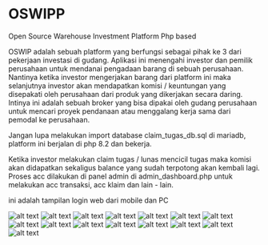 # OSWIPP
Open Source Warehouse Investment Platform Php based

OSWIP adalah sebuah platform yang berfungsi sebagai pihak ke 3 dari pekerjaan investasi di gudang. Aplikasi ini menengahi investor dan pemilik perusahaan untuk mendanai pengadaan barang di sebuah perusahaan. Nantinya ketika investor mengerjakan barang dari platform ini maka selanjutnya investor akan mendapatkan komisi / keuntungan yang disepakati oleh perusahaan dari produk yang dikerjakan secara daring. Intinya ini adalah sebuah broker yang bisa dipakai oleh gudang perusahaan untuk mencari proyek pendanaan atau menggalang kerja sama dari pemodal ke perusahaan.

Jangan lupa melakukan import database claim_tugas_db.sql di mariadb, platform ini berjalan di php 8.2 dan bekerja.

Ketika investor melakukan claim tugas / lunas mencicil tugas maka komisi akan didapatkan sekaligus balance yang sudah terpotong akan kembali lagi. Proses acc dilakukan di panel admin di admin_dashboard.php untuk melakukan acc transaksi, acc klaim dan lain - lain. 

ini adalah tampilan login web dari mobile dan PC


![alt text](https://github.com/donny2806/OSWIPP/blob/main/review/Screenshot_1.jpg) ![alt text](https://github.com/donny2806/OSWIPP/blob/main/review/Screenshot_3.jpg) ![alt text](https://github.com/donny2806/OSWIPP/blob/main/review/Screenshot_4.jpg) ![alt text](https://github.com/donny2806/OSWIPP/blob/main/review/Screenshot_5.jpg) ![alt text](https://github.com/donny2806/OSWIPP/blob/main/review/Screenshot_6.jpg) ![alt text](https://github.com/donny2806/OSWIPP/blob/main/review/Screenshot_7.jpg) ![alt text](https://github.com/donny2806/OSWIPP/blob/main/review/Screenshot_8.jpg) ![alt text](https://github.com/donny2806/OSWIPP/blob/main/review/Screenshot_9.jpg) ![alt text](https://github.com/donny2806/OSWIPP/blob/main/review/Screenshot_10.jpg) ![alt text](https://github.com/donny2806/OSWIPP/blob/main/review/Screenshot_11.jpg) ![alt text](https://github.com/donny2806/OSWIPP/blob/main/review/Screenshot_12.jpg) ![alt text](https://github.com/donny2806/OSWIPP/blob/main/review/Screenshot_13.jpg) ![alt text](https://github.com/donny2806/OSWIPP/blob/main/review/Screenshot_14.jpg) ![alt text](https://github.com/donny2806/OSWIPP/blob/main/review/Screenshot_15.jpg) ![alt text](https://github.com/donny2806/OSWIPP/blob/main/review/Screenshot_16.jpg)
